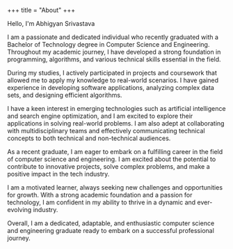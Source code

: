 +++
title = "About"
+++

Hello, I'm Abhigyan Srivastava

I am a passionate and dedicated individual who recently graduated with a Bachelor of Technology degree in Computer Science and Engineering. Throughout my academic journey, I have developed a strong foundation in programming, algorithms, and various technical skills essential in the field.

During my studies, I actively participated in projects and coursework that allowed me to apply my knowledge to real-world scenarios. I have gained experience in developing software applications, analyzing complex data sets, and designing efficient algorithms.

I have a keen interest in emerging technologies such as artificial intelligence and search engine optimization, and I am excited to explore their applications in solving real-world problems. I am also adept at collaborating with multidisciplinary teams and effectively communicating technical concepts to both technical and non-technical audiences.

As a recent graduate, I am eager to embark on a fulfilling career in the field of computer science and engineering. I am excited about the potential to contribute to innovative projects, solve complex problems, and make a positive impact in the tech industry.

I am a motivated learner, always seeking new challenges and opportunities for growth. With a strong academic foundation and a passion for technology, I am confident in my ability to thrive in a dynamic and ever-evolving industry.

Overall, I am a dedicated, adaptable, and enthusiastic computer science and engineering graduate ready to embark on a successful professional journey.

